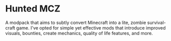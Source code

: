 # Hunted MCZ
A modpack that aims to subtly convert Minecraft into a lite, zombie survival-craft game. I've opted for simple yet effective mods that introduce improved visuals, bounties, create mechanics, quality of life features, and more.
